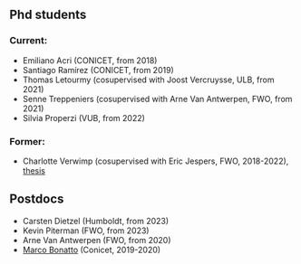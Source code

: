 ## Phd students

### Current:
* Emiliano Acri (CONICET, from 2018)
* Santiago Ramírez (CONICET, from 2019)
* Thomas Letourmy (cosupervised with Joost Vercruysse, ULB, from 2021)
* Senne Treppeniers (cosupervised with Arne Van Antwerpen, FWO, from 2021)
* Silvia Properzi (VUB, from 2022)

### Former:
* Charlotte Verwimp (cosupervised with Eric Jespers, FWO, 2018-2022), [thesis](files/verwimp.pdf) 

## Postdocs

* Carsten Dietzel (Humboldt, from 2023)
* Kevin Piterman (FWO, from 2023)
* Arne Van Antwerpen (FWO, from 2020)
* [Marco Bonatto](https://marcobonatto87.wixsite.com/mb87) (Conicet, 2019-2020)
